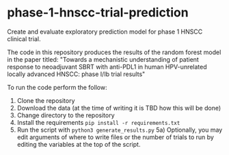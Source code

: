 # phase-1-hnscc-trial-prediction
Create and evaluate exploratory prediction model for phase 1 HNSCC clinical trial.

The code in this repository produces the results of the random forest model in the paper titled: "Towards a mechanistic understanding of patient response to neoadjuvant SBRT with anti-PDL1 in human HPV-unrelated locally advanced HNSCC: phase I/Ib trial results"

To run the code perform the follow:
1) Clone the repository
2) Download the data (at the time of writing it is TBD how this will be done)
3) Change directory to the repository
4) Install the requirements `pip install -r requirements.txt`
5) Run the script with `python3 generate_results.py`
    5a) Optionally, you may edit arguments of where to write files or the number of trials to run by editing the variables at the top of the script.
